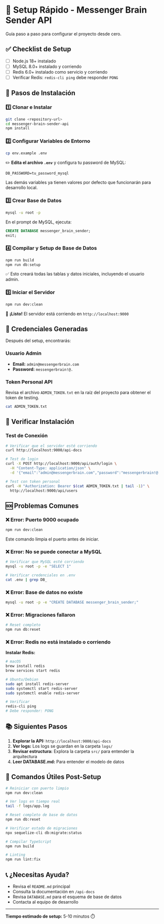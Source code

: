 # 🚀 Setup Rápido - Messenger Brain Sender API

Guía paso a paso para configurar el proyecto desde cero.

## ✅ Checklist de Setup

- [ ] Node.js 18+ instalado
- [ ] MySQL 8.0+ instalado y corriendo
- [ ] Redis 6.0+ instalado como servicio y corriendo
- [ ] Verificar Redis: `redis-cli ping` debe responder `PONG`

## 📝 Pasos de Instalación

### 1️⃣ Clonar e Instalar

```bash
git clone <repository-url>
cd messenger-brain-sender-api
npm install
```

### 2️⃣ Configurar Variables de Entorno

```bash
cp env.example .env
```

✏️ **Edita el archivo `.env`** y configura tu password de MySQL:

```env
DB_PASSWORD=tu_password_mysql
```

Las demás variables ya tienen valores por defecto que funcionarán para desarrollo local.

### 3️⃣ Crear Base de Datos

```bash
mysql -u root -p
```

En el prompt de MySQL, ejecuta:

```sql
CREATE DATABASE messenger_brain_sender;
exit;
```

### 4️⃣ Compilar y Setup de Base de Datos

```bash
npm run build
npm run db:setup
```

✅ Esto creará todas las tablas y datos iniciales, incluyendo el usuario admin.

### 5️⃣ Iniciar el Servidor

```bash
npm run dev:clean
```

🎉 **¡Listo!** El servidor está corriendo en `http://localhost:9000`

## 🔑 Credenciales Generadas

Después del setup, encontrarás:

### Usuario Admin
- **Email:** `admin@messengerbrain.com`
- **Password:** `messengerbrain!@.`

### Token Personal API
Revisa el archivo `ADMIN_TOKEN.txt` en la raíz del proyecto para obtener el token de testing.

```bash
cat ADMIN_TOKEN.txt
```

## 🧪 Verificar Instalación

### Test de Conexión

```bash
# Verificar que el servidor esté corriendo
curl http://localhost:9000/api-docs

# Test de login
curl -X POST http://localhost:9000/api/auth/login \
  -H "Content-Type: application/json" \
  -d '{"email":"admin@messengerbrain.com","password":"messengerbrain!@."}'

# Test con token personal
curl -H "Authorization: Bearer $(cat ADMIN_TOKEN.txt | tail -1)" \
  http://localhost:9000/api/users
```

## 🆘 Problemas Comunes

### ❌ Error: Puerto 9000 ocupado

```bash
npm run dev:clean
```

Este comando limpia el puerto antes de iniciar.

### ❌ Error: No se puede conectar a MySQL

```bash
# Verificar que MySQL esté corriendo
mysql -u root -p -e "SELECT 1"

# Verificar credenciales en .env
cat .env | grep DB_
```

### ❌ Error: Base de datos no existe

```bash
mysql -u root -p -e "CREATE DATABASE messenger_brain_sender;"
```

### ❌ Error: Migraciones fallaron

```bash
# Reset completo
npm run db:reset
```

### ❌ Error: Redis no está instalado o corriendo

**Instalar Redis:**
```bash
# macOS
brew install redis
brew services start redis

# Ubuntu/Debian
sudo apt install redis-server
sudo systemctl start redis-server
sudo systemctl enable redis-server

# Verificar
redis-cli ping
# Debe responder: PONG
```

## 📚 Siguientes Pasos

1. **Explorar la API:** `http://localhost:9000/api-docs`
2. **Ver logs:** Los logs se guardan en la carpeta `logs/`
3. **Revisar estructura:** Explora la carpeta `src/` para entender la arquitectura
4. **Leer DATABASE.md:** Para entender el modelo de datos

## 🔄 Comandos Útiles Post-Setup

```bash
# Reiniciar con puerto limpio
npm run dev:clean

# Ver logs en tiempo real
tail -f logs/app.log

# Reset completo de base de datos
npm run db:reset

# Verificar estado de migraciones
npx sequelize-cli db:migrate:status

# Compilar TypeScript
npm run build

# Linting
npm run lint:fix
```

## 📞 ¿Necesitas Ayuda?

- Revisa el `README.md` principal
- Consulta la documentación en `/api-docs`
- Revisa `DATABASE.md` para el esquema de base de datos
- Contacta al equipo de desarrollo

---

**Tiempo estimado de setup:** 5-10 minutos ⏱️

